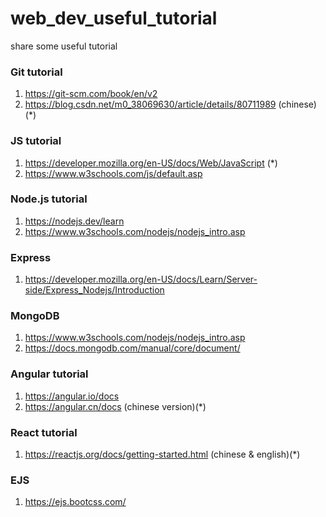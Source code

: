 # web_dev_useful_tutorial 
share some useful tutorial

### Git tutorial
1. https://git-scm.com/book/en/v2
2. https://blog.csdn.net/m0_38069630/article/details/80711989 (chinese)(*)

### JS tutorial
1. https://developer.mozilla.org/en-US/docs/Web/JavaScript (*)
2. https://www.w3schools.com/js/default.asp

### Node.js tutorial
1. https://nodejs.dev/learn
2. https://www.w3schools.com/nodejs/nodejs_intro.asp

### Express
1. https://developer.mozilla.org/en-US/docs/Learn/Server-side/Express_Nodejs/Introduction

### MongoDB
1. https://www.w3schools.com/nodejs/nodejs_intro.asp
2. https://docs.mongodb.com/manual/core/document/

### Angular tutorial
1. https://angular.io/docs
2. https://angular.cn/docs (chinese version)(*)
   
### React tutorial
1. https://reactjs.org/docs/getting-started.html (chinese & english)(*)

### EJS
1. https://ejs.bootcss.com/